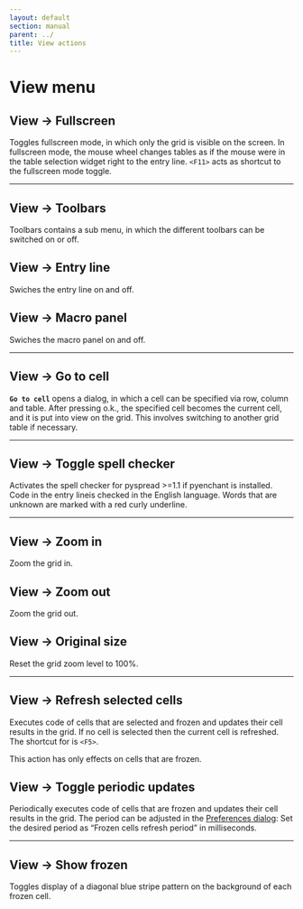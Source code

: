 ```yaml
---
layout: default
section: manual
parent: ../
title: View actions
---
```


# View menu

## View → Fullscreen

Toggles fullscreen mode, in which only the grid is visible on the screen. In fullscreen mode, the mouse wheel changes tables as if the mouse were in the table selection widget right to the entry line. `<F11>` acts as shortcut to the fullscreen mode toggle.

----------

## View → Toolbars

Toolbars contains a sub menu, in which the different toolbars can be switched on or off.

## View → Entry line

Swiches the entry line on and off.

## View → Macro panel

Swiches the macro panel on and off.

----------

## View → Go to cell

**`Go to cell`** opens a dialog, in which a cell can be specified via row, column and table. After pressing o.k., the specified cell becomes the current cell, and it is put into view on the grid. This involves switching to another grid table if necessary.

----------

## View → Toggle spell checker

Activates the spell checker for pyspread >=1.1 if pyenchant is installed. Code in the entry lineis checked in the English language. Words that are unknown are marked with a red curly underline.

----------

## View → Zoom in

Zoom the grid in.

## View → Zoom out

Zoom the grid out.

## View → Original size

Reset the grid zoom level to 100%.

----------

## View → Refresh selected cells

Executes code of cells that are selected and frozen and updates their cell results in the grid. If no cell is selected then the current cell is refreshed. The shortcut for is `<F5>`.

This action has only effects on cells that are frozen.

## View → Toggle periodic updates

Periodically executes code of cells that are frozen and updates their cell results in the grid. The period can be adjusted in the [Preferences dialog](file_menu.html#--preferences): Set the desired period as “Frozen cells refresh period” in milliseconds.

----------

## View → Show frozen

Toggles display of a diagonal blue stripe pattern on the background of each frozen cell.
